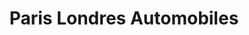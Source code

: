 ---
title: "Paris Londres Automobiles"
url: /gentilly/paris-londres-automobiles/
shop: Autowerkstatt
---